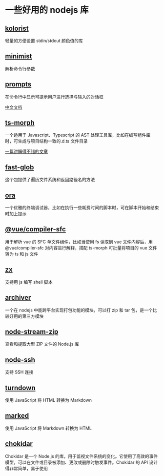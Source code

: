 # 一些好用的 nodejs 库

## [kolorist](https://www.npmjs.com/package/kolorist)

轻量的方便设置 stdin/stdout 颜色值的库

## [minimist](https://www.npmjs.com/package/minimist)

解析命令行参数

## [prompts](https://www.npmjs.com/package/prompts)

在命令行中显示可提示用户进行选择与输入的对话框

[中文文档](https://chinabigpan.github.io/prompts_docs_cn/routes/install.html)

## [ts-morph](https://www.npmjs.com/package/ts-morph)

一个适用于 Javascript、Typescript 的 AST 处理工具库，比如在编写组件库时，可生成与项目结构一致的.d.ts 文件目录

[一篇讲解得不错的文章](https://banyudu.com/posts/frontend-ast-parse-practice.cf5a6c)

## [fast-glob](https://www.npmjs.com/package/fast-glob)

这个包提供了遍历文件系统和返回路径名的方法

## [ora](https://www.npmjs.com/package/ora)

一个优雅的终端调试器，比如在执行一些耗费时间的脚本时，可在脚本开始和结束时加上提示

## [@vue/compiler-sfc](https://www.npmjs.com/package/@vue/compiler-sfc)

用于解析 vue 的 SFC 单文件组件，比如当使用 fs 读取到 vue 文件内容后，用@vue/compiler-sfc 对内容进行解释，搭配 ts-morph 可批量将项目的 vue 文件转为 ts 和 js 文件

## [zx](https://www.npmjs.com/package/zx)

支持用 js 编写 shell 脚本

## [archiver](https://www.npmjs.com/package/archiver)

一个在 nodejs 中能跨平台实现打包功能的模块，可以打 zip 和 tar 包，是一个比较好用的第三方模块

## [node-stream-zip](https://www.npmjs.com/package/node-stream-zip)

查看和提取大型 ZIP 文件的 Node.js 库

## [node-ssh](https://www.npmjs.com/package/node-ssh)

支持 SSH 连接

## [turndown](https://www.npmjs.com/package/turndown)

使用 JavaScript 将 HTML 转换为 Markdown

## [marked](https://www.npmjs.com/package/marked)

使用 JavaScript 将 Markdown 转换为 HTML

## [chokidar](https://www.npmjs.com/package/chokidar)

Chokidar 是一个 Node.js 的库，用于监视文件系统的变化。它使用了高效的事件模型，可以在文件或目录被添加、更改或删除时触发事件。Chokidar 的 API 设计得非常简单，易于使用
